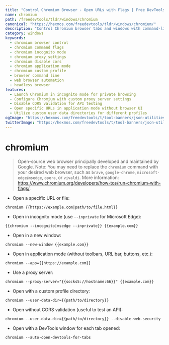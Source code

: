 ```yaml
---
title: "Control Chromium Browser - Open URLs with Flags | Free DevTools"
name: chromium
path: /freedevtools/tldr/windows/chromium
canonical: "https://hexmos.com/freedevtools/tldr/windows/chromium/"
description: "Control Chromium browser tabs and windows with command-line flags. Launch in incognito mode, set proxies, disable CORS, and more. Free online tool, no registration required."
category: windows
keywords:
  - chromium browser control
  - chromium command flags
  - chromium incognito mode
  - chromium proxy settings
  - chromium disable cors
  - chromium application mode
  - chromium custom profile
  - browser command line
  - web browser automation
  - headless browser
features:
  - Launch Chromium in incognito mode for private browsing
  - Configure Chromium with custom proxy server settings
  - Disable CORS validation for API testing
  - Open specific URLs in application mode without browser UI
  - Utilize custom user data directories for different profiles
ogImage: "https://hexmos.com/freedevtools/t/tool-banners/json-utilities-banner.png"
twitterImage: "https://hexmos.com/freedevtools/t/tool-banners/json-utilities-banner.png"
---
```


# chromium

> Open-source web browser principally developed and maintained by Google.
> Note: You may need to replace the `chromium` command with your desired web browser, such as `brave`, `google-chrome`, `microsoft-edge`/`msedge`, `opera`, or `vivaldi`.
> More information: <https://www.chromium.org/developers/how-tos/run-chromium-with-flags/>.

- Open a specific URL or file:

`chromium {{https://example.com|path/to/file.html}}`

- Open in incognito mode (use `--inprivate` for Microsoft Edge):

`{{chromium --incognito|msedge --inprivate}} {{example.com}}`

- Open in a new window:

`chromium --new-window {{example.com}}`

- Open in application mode (without toolbars, URL bar, buttons, etc.):

`chromium --app={{https://example.com}}`

- Use a proxy server:

`chromium --proxy-server="{{socks5://hostname:66}}" {{example.com}}`

- Open with a custom profile directory:

`chromium --user-data-dir={{path/to/directory}}`

- Open without CORS validation (useful to test an API):

`chromium --user-data-dir={{path/to/directory}} --disable-web-security`

- Open with a DevTools window for each tab opened:

`chromium --auto-open-devtools-for-tabs`
